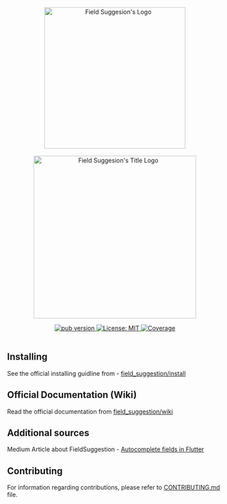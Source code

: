 <!-- 
LOGO: https://user-images.githubusercontent.com/59066341/137347177-c6800b7b-3725-4cdf-952d-e7f5bfdab0b1.png 
TITLE LOGO: https://user-images.githubusercontent.com/59066341/137352996-0d132ee0-0fe3-42da-90c4-f477ffa91228.png
-->


<p align="center">
  <br>
  <img width="330" src="https://user-images.githubusercontent.com/59066341/137347177-c6800b7b-3725-4cdf-952d-e7f5bfdab0b1.png" alt="Field Suggesion's Logo">
  <br>
  <br>
  <img width="380" src="https://user-images.githubusercontent.com/59066341/137352996-0d132ee0-0fe3-42da-90c4-f477ffa91228.png" alt="Field Suggesion's Title Logo">
  <br>
</p>

 <p align="center">
  <div align="center">
  <a href="https://pub.dev/packages/field_suggestion">
    <img src="https://img.shields.io/pub/v/field_suggestion?color=blue"
      alt="pub version" />
  </a>
  <a href="https://github.com/theiskaa/field_suggestion/blob/develop/LICENSE">
    <img src="https://img.shields.io/badge/License-MIT-red.svg"
      alt="License: MIT" />
  </a>
  <a href="https://codecov.io/gh/theiskaa/field_suggestion">
    <img src="https://codecov.io/gh/theiskaa/field_suggestion/branch/develop/graph/badge.svg"
      alt="Coverage" />
  </a>
</div><br>

## Installing
See the official installing guidline from - [field_suggestion/install](https://pub.dev/packages/field_suggestion/install)

## Official Documentation (Wiki)
Read the official documentation from [field_suggestion/wiki](https://github.com/theiskaa/field_suggestion/wiki)

## Additional sources
Medium Article about FieldSuggestion - [Autocomplete fields in Flutter](https://theiskaa.medium.com/autocomplete-fields-in-flutter-ec4eb6ec5ad7)

## Contributing
For information regarding contributions, please refer to [CONTRIBUTING.md](https://github.com/theiskaa/field_suggestion/blob/develop/CONTRIBUTING.md) file.
